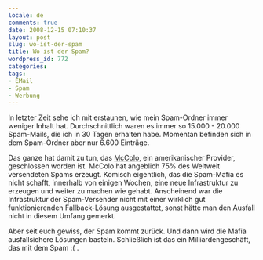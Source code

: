 ```yaml
---
locale: de
comments: true
date: 2008-12-15 07:10:37
layout: post
slug: wo-ist-der-spam
title: Wo ist der Spam?
wordpress_id: 772
categories:
tags:
- EMail
- Spam
- Werbung
---
```


In letzter Zeit sehe ich mit erstaunen, wie mein Spam-Ordner immer weniger
Inhalt hat. Durchschnittlich waren es immer so 15.000 - 20.000 Spam-Mails, die
ich in 30 Tagen erhalten habe. Momentan befinden sich in dem Spam-Ordner aber
nur 6.600 Einträge. 

Das ganze hat damit zu tun, das
[McColo](http://www.heise.de/ix/Spam-faellt-auf-Jahrestief--/news/meldung/119321),
ein amerikanischer Provider, geschlossen worden ist. McColo hat angeblich 75%
des Weltweit versendeten Spams erzeugt. Komisch eigentlich, das die Spam-Mafia
es nicht schafft, innerhalb von einigen Wochen, eine neue Infrastruktur zu
erzeugen und weiter zu machen wie gehabt. Anscheinend war die Infrastruktur der
Spam-Versender nicht mit einer wirklich gut funktionierenden Fallback-Lösung
ausgestattet, sonst hätte man den Ausfall nicht in diesem Umfang gemerkt.

Aber seit euch gewiss, der Spam kommt zurück. Und dann wird die Mafia
ausfallsichere Lösungen basteln. Schließlich ist das ein Milliardengeschäft,
das mit dem Spam :( .

